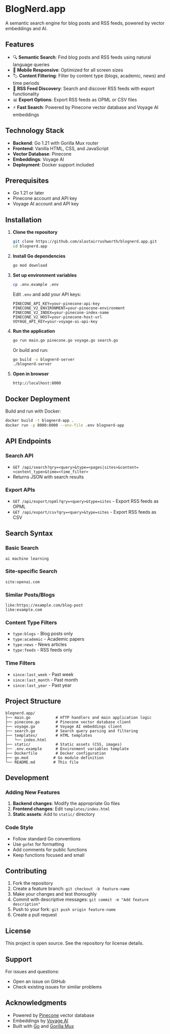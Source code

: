 # BlogNerd.app

A semantic search engine for blog posts and RSS feeds, powered by vector embeddings and AI.

## Features

- 🔍 **Semantic Search**: Find blog posts and RSS feeds using natural language queries
- 📱 **Mobile Responsive**: Optimized for all screen sizes
- 🏷️ **Content Filtering**: Filter by content type (blogs, academic, news) and time periods
- 🔗 **RSS Feed Discovery**: Search and discover RSS feeds with export functionality
- 📊 **Export Options**: Export RSS feeds as OPML or CSV files
- ⚡ **Fast Search**: Powered by Pinecone vector database and Voyage AI embeddings

## Technology Stack

- **Backend**: Go 1.21 with Gorilla Mux router
- **Frontend**: Vanilla HTML, CSS, and JavaScript
- **Vector Database**: Pinecone
- **Embeddings**: Voyage AI
- **Deployment**: Docker support included

## Prerequisites

- Go 1.21 or later
- Pinecone account and API key
- Voyage AI account and API key

## Installation

1. **Clone the repository**
   ```bash
   git clone https://github.com/alastairrushworth/blognerd.app.git
   cd blognerd.app
   ```

2. **Install Go dependencies**
   ```bash
   go mod download
   ```

3. **Set up environment variables**
   ```bash
   cp .env.example .env
   ```
   
   Edit `.env` and add your API keys:
   ```
   PINECONE_API_KEY=your-pinecone-api-key
   PINECONE_V2_ENVIRONMENT=your-pinecone-environment
   PINECONE_V2_INDEX=your-pinecone-index-name
   PINECONE_V2_HOST=your-pinecone-host-url
   VOYAGE_API_KEY=your-voyage-ai-api-key
   ```

4. **Run the application**
   ```bash
   go run main.go pinecone.go voyage.go search.go
   ```
   
   Or build and run:
   ```bash
   go build -o blognerd-server
   ./blognerd-server
   ```

5. **Open in browser**
   ```
   http://localhost:8000
   ```

## Docker Deployment

Build and run with Docker:

```bash
docker build -t blognerd-app .
docker run -p 8000:8000 --env-file .env blognerd-app
```

## API Endpoints

### Search API
- `GET /api/search?qry=<query>&type=<pages|sites>&content=<content_type>&time=<time_filter>`
- Returns JSON with search results

### Export APIs
- `GET /api/export/opml?qry=<query>&type=sites` - Export RSS feeds as OPML
- `GET /api/export/csv?qry=<query>&type=sites` - Export RSS feeds as CSV

## Search Syntax

### Basic Search
```
ai machine learning
```

### Site-specific Search
```
site:openai.com
```

### Similar Posts/Blogs
```
like:https://example.com/blog-post
like:example.com
```

### Content Type Filters
- `type:blogs` - Blog posts only
- `type:academic` - Academic papers
- `type:news` - News articles
- `type:feeds` - RSS feeds only

### Time Filters
- `since:last_week` - Past week
- `since:last_month` - Past month
- `since:last_year` - Past year

## Project Structure

```
blognerd.app/
├── main.go           # HTTP handlers and main application logic
├── pinecone.go       # Pinecone vector database client
├── voyage.go         # Voyage AI embeddings client
├── search.go         # Search query parsing and filtering
├── templates/        # HTML templates
│   └── index.html
├── static/           # Static assets (CSS, images)
├── .env.example      # Environment variables template
├── Dockerfile        # Docker configuration
├── go.mod           # Go module definition
└── README.md        # This file
```

## Development

### Adding New Features

1. **Backend changes**: Modify the appropriate Go files
2. **Frontend changes**: Edit `templates/index.html`
3. **Static assets**: Add to `static/` directory

### Code Style

- Follow standard Go conventions
- Use `gofmt` for formatting
- Add comments for public functions
- Keep functions focused and small

## Contributing

1. Fork the repository
2. Create a feature branch: `git checkout -b feature-name`
3. Make your changes and test thoroughly
4. Commit with descriptive messages: `git commit -m "Add feature description"`
5. Push to your fork: `git push origin feature-name`
6. Create a pull request

## License

This project is open source. See the repository for license details.

## Support

For issues and questions:
- Open an issue on GitHub
- Check existing issues for similar problems

## Acknowledgments

- Powered by [Pinecone](https://pinecone.io/) vector database
- Embeddings by [Voyage AI](https://www.voyageai.com/)
- Built with [Go](https://golang.org/) and [Gorilla Mux](https://github.com/gorilla/mux)
